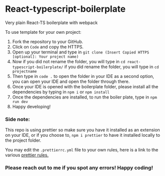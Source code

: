 # React-typescript-boilerplate

Very plain React-TS boilerplate with webpack

To use template for your own project:

1. Fork the repository to your GitHub.
2. Click on `Code` and copy the HTTPS.
3. Open up your terminal and type in `git clone (Insert Copied HTTPS [optional]: Your project name)`
4. Now if you did not rename the folder, you will type in `cd react-typescript-boilerplate/` if you did rename the folder, you will type in `cd projectname`
5. Then type in `code .` to open the folder in your IDE as a second option, you can open your IDE and open the folder through there.
6. Once your IDE is opened with the boilerplate folder, please install all the dependencies by typing in `npm i` or `npm install`
7. Once the dependencies are installed, to run the boiler plate, type in `npm run dev`
8. Happy developing!

### Side note:

This repo is using prettier so make sure you have it installed as an extension on your IDE, or if you choose to, `npm i prettier` to have it installed locally to the project folder.

You may edit the `.prettierrc.yml` file to your own rules, here is a link to the various [prettier rules.](https://prettier.io/docs/en/options.html)

### Please reach out to me if you spot any errors! Happy coding!
